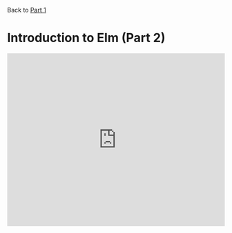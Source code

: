 
Back to [Part 1](https://github.com/mikeonslow/elm-workshop/blob/master/parts/part1.md)

# Introduction to Elm (Part 2)

<iframe src="https://ellie-app.com/embed/5HkNXvkrNa1/0" style="width:100%; height:400px; border:0; overflow:hidden;" sandbox="allow-modals allow-forms allow-popups allow-scripts allow-same-origin"></iframe>
